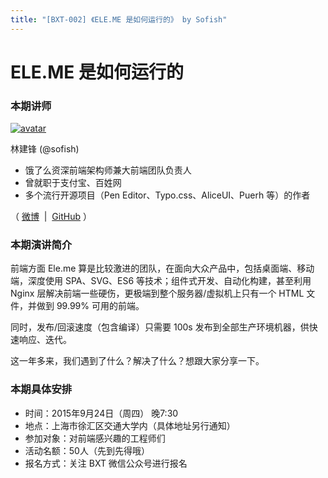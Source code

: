 ```yaml
---
title: "[BXT-002] 《ELE.ME 是如何运行的》 by Sofish"
---
```


# ELE.ME 是如何运行的

### 本期讲师

[![avatar](https://cloud.githubusercontent.com/assets/5830104/9876614/f3a1a9da-5be9-11e5-9bb6-4bdc5529b411.jpg)](https://github.com/sofish)

林建锋 (@sofish)

* 饿了么资深前端架构师兼大前端团队负责人
* 曾就职于支付宝、百姓网
* 多个流行开源项目（Pen Editor、Typo.css、AliceUI、Puerh 等）的作者

（ [微博](http://weibo.com/isofish) &nbsp;|&nbsp; [GitHub](https://github.com/sofish) ）

### 本期演讲简介

前端方面 Ele.me 算是比较激进的团队，在面向大众产品中，包括桌面端、移动端，深度使用 SPA、SVG、ES6 等技术；组件式开发、自动化构建，甚至利用 Nginx 层解决前端一些硬伤，更极端到整个服务器/虚拟机上只有一个 HTML 文件，并做到 99.99% 可用的前端。

同时，发布/回滚速度（包含编译）只需要 100s 发布到全部生产环境机器，供快速响应、迭代。

这一年多来，我们遇到了什么？解决了什么？想跟大家分享一下。

### 本期具体安排

* 时间：2015年9月24日（周四） 晚7:30
* 地点：上海市徐汇区交通大学内（具体地址另行通知）
* 参加对象：对前端感兴趣的工程师们
* 活动名额：50人（先到先得哦）
* 报名方式：关注 BXT 微信公众号进行报名
